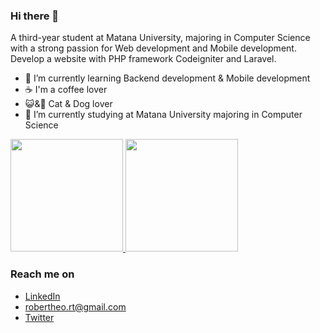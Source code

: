 ### Hi there 👋

A third-year student at Matana University, majoring in Computer Science with a strong passion for Web development and Mobile development. Develop a website with PHP framework Codeigniter and Laravel.

- 🌱 I’m currently learning Backend development & Mobile development
- ☕ I'm a coffee lover
- 😺&🐶 Cat & Dog lover
- 🔭 I’m currently studying at Matana University majoring in Computer Science


<p align="left">
<a href="https://github.com/robertheo15">
  <img height="180em" src="https://github-readme-stats-eight-theta.vercel.app/api?username=robertheo15&show_icons=true&theme=algolia&include_all_commits=true&count_private=true"/>
  <img height="180em" src="https://github-readme-stats-eight-theta.vercel.app/api/top-langs/?username=robertheo15&layout=compact&langs_count=8&theme=algolia"/>
</a>
</p>

### Reach me on
- <a href="https://www.linkedin.com/in/robertheo-rt/" target="_blank">LinkedIn</a>
- robertheo.rt@gmail.com
- <a href="https://twitter.com/robert_theeo" target="_blank">Twitter</a>

<!-- - 👯 I’m looking to collaborate on ...
- 🤔 I’m looking for help with ...
- 💬 Ask me about ...
- 📫 How to reach me: ...
- 😄 Pronouns: ...
- ⚡ Fun fact: ...
--!>


